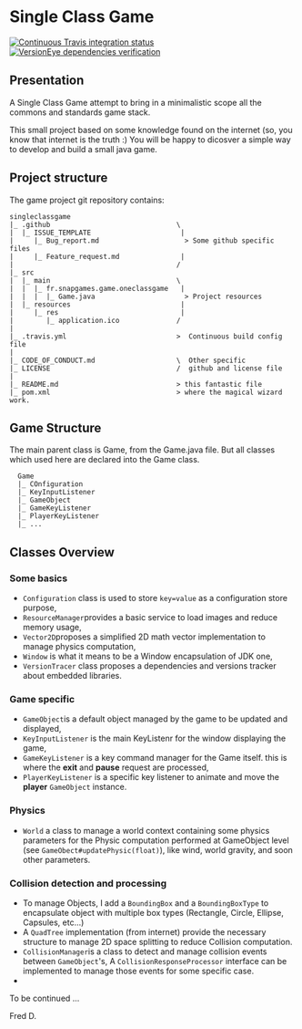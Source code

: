# Single Class Game

[![Continuous Travis integration status](https://travis-ci.org/SnapGames/singleclassgame.svg?branch=master)](https://travis-ci.org/SnapGames/singleclassgame "Open the Travis-CI build job") [![VersionEye dependencies verification](https://www.versioneye.com/user/projects/5af2f8ed0fb24f0e57e3d81f/badge.svg?style=flat-square)](https://www.versioneye.com/user/projects/5af2f8ed0fb24f0e57e3d81f?child=summary "open the version eye status report")

## Presentation

A Single Class Game attempt to bring in a minimalistic scope all the commons and 
standards game stack.

This small project based on some knowledge found on the internet (so, you know 
that internet is the truth :) You will be happy to dicosver a simple way to 
develop and build a small java game.

## Project structure

The game project git repository contains: 

```
singleclassgame
|_ .github                               \
|  |_ ISSUE_TEMPLATE                      |
|     |_ Bug_report.md                     > Some github specific files
|     |_ Feature_request.md               |
|                                        /
|_ src
|  |_ main                               \ 
|  |  |_ fr.snapgames.game.oneclassgame   |
|  |  |  |_ Game.java                      > Project resources
|  |_ resources                           |
|     |_ res                              |
|        |_ application.ico              /
|
|_ .travis.yml                           >  Continuous build config file
| 
|_ CODE_OF_CONDUCT.md                    \  Other specific 
|_ LICENSE                               /  github and license file
|
|_ README.md                             > this fantastic file
|_ pom.xml                               > where the magical wizard work.

```


## Game Structure

The main parent class is Game, from the Game.java file.  But all classes which 
used here are declared into the Game class.

```
  Game
  |_ COnfiguration
  |_ KeyInputListener
  |_ GameObject
  |_ GameKeyListener
  |_ PlayerKeyListener
  |_ ...
```

## Classes Overview

### Some basics

- `Configuration` class is used to store `key=value` as a configuration store purpose,
- `ResourceManager`provides a basic service to load images and reduce memory usage,
- `Vector2D`proposes a simplified 2D math vector implementation to manage physics computation,
- `Window` is what it means to be a Window encapsulation of JDK one,
- `VersionTracer` class proposes a dependencies and versions tracker about embedded libraries. 

### Game specific

- `GameObject`is a default object managed by the game to be updated and displayed,
- `KeyInputListener` is the main KeyListenr for the window displaying the game,
- `GameKeyListener` is a key command manager for the Game itself. this is where  the **exit** and **pause** request are processed,
- `PlayerKeyListener` is a specific key listener to animate and move the **player** `GameObject` instance.

### Physics

- `World` a class to manage a world context containing some physics parameters for the Physic computation performed at GameObject level (see `GameObect#updatePhysic(float)`), like wind, world gravity, and soon other parameters. 

### Collision detection and processing

- To manage Objects, I add a `BoundingBox` and a `BoundingBoxType` to encapsulate object with multiple box types (Rectangle, Circle, Ellipse, Capsules, etc...)
- A `QuadTree` implementation (from internet) provide the necessary structure to manage 2D space splitting to reduce Collision computation.
- `CollisionManager`is a class to detect and manage collision events between `GameObject`'s, A `CollisionResponseProcessor` interface can be implemented to manage those events for some specific case.
- 

To be continued ...


Fred D.